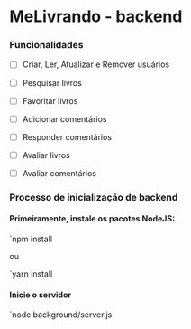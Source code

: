 # MeLivrando - backend

### Funcionalidades
- [ ] Criar, Ler, Atualizar e Remover usuários
- [ ] Pesquisar livros
- [ ] Favoritar livros
- [ ] Adicionar comentários
- [ ] Responder comentários 
- [ ] Avaliar livros
- [ ] Avaliar comentários


### Processo de inicialização de backend

#### Primeiramente, instale os pacotes NodeJS:
`npm install

ou

`yarn install

#### Inicie o servidor
`node background/server.js 

